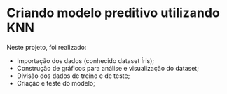 # Criando modelo preditivo utilizando KNN

Neste projeto, foi realizado:

  - Importação dos dados (conhecido dataset Íris);
  - Construção de gráficos para análise e visualização do dataset;
  - Divisão dos dados de treino e de teste;
  - Criação e teste do modelo;
